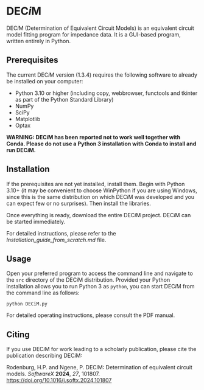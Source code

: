 # DEC*i*M

DEC*i*M (Determination of Equivalent Circuit Models) is an equivalent circuit model fitting program for impedance data. It is a GUI-based program, written entirely in Python.

## Prerequisites

The current DEC*i*M version (1.3.4) requires the following software to already be installed on your computer:

- Python 3.10 or higher (including copy, webbrowser, functools and tkinter as part of the Python Standard Library)
- NumPy
- SciPy
- Matplotlib
- Optax

**WARNING: DEC*i*M has been reported not to work well together with Conda. Please do not use a Python 3 installation with Conda to install and run DEC*i*M.**

## Installation

If the prerequisites are not yet installed, install them. Begin with Python 3.10+ (it may be convenient to choose WinPython if you are using Windows, since this is the same distribution on which DEC*i*M was developed and you can expect few or no surprises). Then install the libraries.

Once everything is ready, download the entire DEC*i*M project. DEC*i*M can be started immediately.

For detailed instructions, please refer to the *Installation_guide_from_scratch.md* file.

## Usage

Open your preferred program to access the command line and navigate to the `src` directory of the DEC*i*M distribution. Provided your Python installation allows you to run Python 3 as `python`, you can start DEC*i*M from the command line as follows:

```
python DECiM.py
```

For detailed operating instructions, please consult the PDF manual.

## Citing

If you use DEC*i*M for work leading to a scholarly publication, please cite the publication describing DEC*i*M:

Rodenburg, H.P. and Ngene, P. DEC*i*M: Determination of equivalent circuit models. *SoftwareX* **2024**, *27*, 101807. https://doi.org/10.1016/j.softx.2024.101807